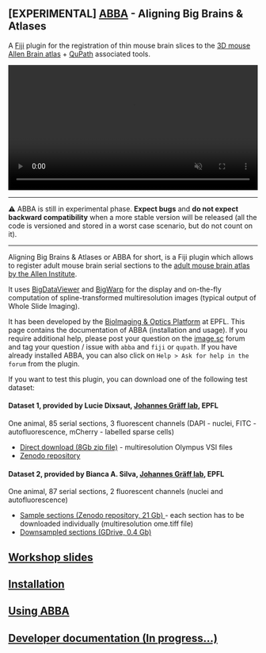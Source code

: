 ## [EXPERIMENTAL] [ABBA](https://www.youtube.com/watch?v=8haRfsY4-_s) - Aligning Big Brains & Atlases

A [Fiji](https://fiji.sc/) plugin for the registration of thin mouse brain slices to the [3D mouse Allen Brain atlas](http://atlas.brain-map.org/atlas?atlas=602630314) + [QuPath](https://qupath.github.io) associated tools.

<video autoplay loop muted style="width: 100%;">
  <source src="https://user-images.githubusercontent.com/20223054/149301605-07b27dd0-4010-4ca4-b415-f5a9acc8963d.mp4" type="video/mp4">
  Your browser does not support the video tag.
</video>

---

:warning: ABBA is still in experimental phase. **Expect bugs** and **do not expect backward compatibility** when a more stable version will be released (all the code is versioned and stored in a worst case scenario, but do not count on it).

---

Aligning Big Brains & Atlases or ABBA for short, is a Fiji plugin which allows to register adult mouse brain serial sections to the [adult mouse brain atlas by the Allen Institute](http://atlas.brain-map.org/atlas?atlas=602630314).

It uses [BigDataViewer](https://imagej.net/plugins/bdv/index) and [BigWarp](https://imagej.net/plugins/bigwarp) for the display and on-the-fly computation of spline-transformed multiresolution images (typical output of Whole Slide Imaging).

It has been developed by the [BioImaging & Optics Platform](https://www.epfl.ch/research/facilities/ptbiop/) at EPFL. This page contains the documentation of ABBA (installation and usage). If you require additional help, please post your question on the [image.sc](https://forum.image.sc) forum  and tag your question / issue with `abba` and `fiji` or `qupath`. If you have already installed ABBA, you can also click on `Help > Ask for help in the forum` from the plugin.

If you want to test this plugin, you can download one of the following test dataset: 

#### Dataset 1, provided by Lucie Dixsaut, [Johannes Gräff lab](https://www.epfl.ch/labs/graefflab/), EPFL
One animal, 85 serial sections, 3 fluorescent channels (DAPI - nuclei, FITC - autofluorescence, mCherry - labelled sparse cells)
* [Direct download (8Gb zip file)](https://zenodo.org/record/5018719/files/MouseBrainCoronalSerialSections.zip?download=1) - multiresolution Olympus VSI files  
* [Zenodo repository](https://zenodo.org/record/5018719#.YNNYJEzRYuU) 

#### Dataset 2, provided by Bianca A. Silva, [Johannes Gräff lab](https://www.epfl.ch/labs/graefflab/), EPFL
One animal, 87 serial sections, 2 fluorescent channels (nuclei and autofluorescence)
* [Sample sections  (Zenodo repository, 21 Gb) ](https://doi.org/10.5281/zenodo.4715656) - each section has to be downloaded individually (multiresolution ome.tiff file)
* [Downsampled sections  (GDrive, 0.4 Gb) ](https://drive.google.com/file/d/1OVb860hy-UZSSXa_u9drWiPKEunWT_a7/view?usp=sharing)

## [Workshop slides](https://docs.google.com/presentation/d/1c5yG-5Rhz5WlR4Hf9TNVkjqb6yD6oukza8P6vHGVZMw)
## [Installation](installation.md)
## [Using ABBA](usage.md)
## [Developer documentation (In progress...)]()

<!---
### Markdown

Markdown is a lightweight and easy-to-use syntax for styling your writing. It includes conventions for

```markdown
Syntax highlighted code block

# Header 1
## Header 2
### Header 3

- Bulleted
- List

1. Numbered
2. List

**Bold** and _Italic_ and `Code` text

[Link](url) and ![Image](src)
```

For more details see [GitHub Flavored Markdown](https://guides.github.com/features/mastering-markdown/).

### Jekyll Themes

Your Pages site will use the layout and styles from the Jekyll theme you have selected in your [repository settings](https://github.com/BIOP/ijp-imagetoatlas/settings/pages). The name of this theme is saved in the Jekyll `_config.yml` configuration file.

### Support or Contact

Having trouble with Pages? Check out our [documentation](https://docs.github.com/categories/github-pages-basics/) or [contact support](https://support.github.com/contact) and we’ll help you sort it out.

-->

